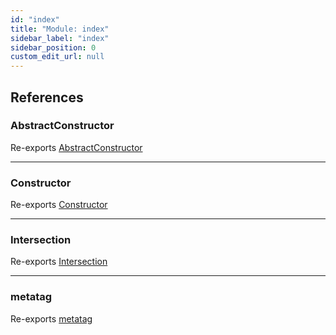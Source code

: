 ```yaml
---
id: "index"
title: "Module: index"
sidebar_label: "index"
sidebar_position: 0
custom_edit_url: null
---
```


## References

### AbstractConstructor

Re-exports [AbstractConstructor](util_types_abstract_constructor.md#abstractconstructor)

---

### Constructor

Re-exports [Constructor](util_types_constructor.md#constructor)

---

### Intersection

Re-exports [Intersection](util_types_intersection.md#intersection)

---

### metatag

Re-exports [metatag](core_metatag.md#metatag)
